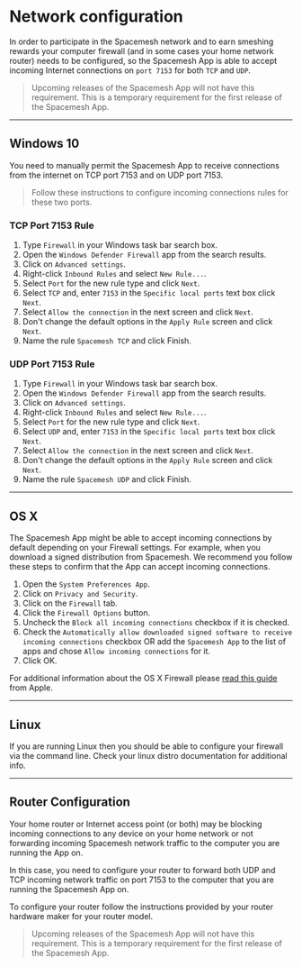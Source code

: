# Network configuration

In order to participate in the Spacemesh network and to earn smeshing rewards your computer firewall (and in some cases your home network router) needs to be configured, so the Spacemesh App is able to accept incoming Internet connections on `port 7153` for both `TCP` and `UDP`.

> Upcoming releases of the Spacemesh App will not have this requirement. This is a temporary requirement for the first release of the Spacemesh App.

---

## Windows 10
You need to manually permit the Spacemesh App to receive connections from the internet on TCP port 7153 and on UDP port 7153.

> Follow these instructions to configure incoming connections rules for these two ports.

### TCP Port 7153 Rule

1. Type `Firewall` in your Windows task bar search box.
2. Open the `Windows Defender Firewall` app from the search results.
3. Click on `Advanced settings`.
4. Right-click `Inbound Rules` and select `New Rule...`.
5. Select `Port` for the new rule type and click `Next`.
6. Select `TCP` and, enter `7153` in the `Specific local ports` text box click `Next`.
7. Select `Allow the connection` in the next screen and click `Next`.
8. Don't change the default options in the `Apply Rule` screen and click `Next`.
9. Name the rule `Spacemesh TCP` and click Finish.


### UDP Port 7153 Rule

1. Type `Firewall` in your Windows task bar search box.
2. Open the `Windows Defender Firewall` app from the search results.
3. Click on `Advanced settings`.
4. Right-click `Inbound Rules` and select `New Rule...`.
5. Select `Port` for the new rule type and click `Next`.
6. Select `UDP` and, enter `7153` in the `Specific local ports` text box click `Next`.
7. Select `Allow the connection` in the next screen and click `Next`.
8. Don't change the default options in the `Apply Rule` screen and click `Next`.
9. Name the rule `Spacemesh UDP` and click Finish.


---

## OS X
The Spacemesh App might be able to accept incoming connections by default depending on your Firewall settings. For example, when you download a signed distribution from Spacemesh. We recommend you follow these steps to confirm that the App can accept incoming connections.

1. Open the `System Preferences App`.
2. Click on `Privacy and Security`.
3. Click on the `Firewall` tab.
4. Click the `Firewall Options` button.
5. Uncheck the `Block all incoming connections` checkbox if it is checked.
6. Check the `Automatically allow downloaded signed software to receive incoming connections` checkbox OR add the `Spacemesh App` to the list of apps and chose `Allow incoming connections` for it.
7. Click OK.

For additional information about the OS X Firewall please [read this guide](https://support.apple.com/en-il/HT201642) from Apple.

---

## Linux
If you are running Linux then you should be able to configure your firewall via the command line. Check your linux distro documentation for additional info.

---

## Router Configuration

Your home router or Internet access point (or both) may be blocking incoming connections to any device on your home network or not forwarding incoming Spacemesh network traffic to the computer you are running the App on.

In this case, you need to configure your router to forward both UDP and TCP incoming network traffic on port 7153 to the computer that you are running the Spacemesh App on.

To configure your router follow the instructions provided by your router hardware maker for your router model.

> Upcoming releases of the Spacemesh App will not have this requirement. This is a temporary requirement for the first release of the Spacemesh App.
